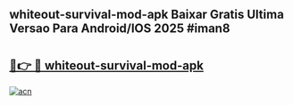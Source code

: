 ## whiteout-survival-mod-apk Baixar Gratis Ultima Versao Para Android/IOS 2025 #iman8

# <h2><a href="https://ainizakaria.my?title=whiteout-survival-mod-apk&ref=20M">🔗👉 🔴 whiteout-survival-mod-apk</a></h2>

[![acn](https://github.com/user-attachments/assets/0f9c940e-d8b0-45ae-aac7-cd30a18b3e1c)](https://ainizakaria.my?title=whiteout-survival-mod-apk&ref=20M)

